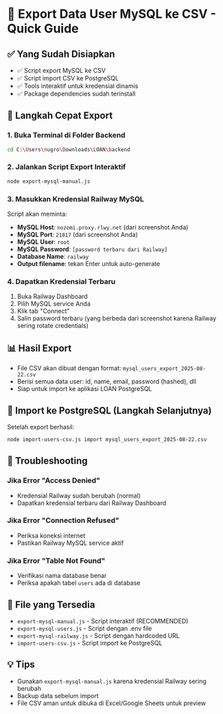 # 🚀 Export Data User MySQL ke CSV - Quick Guide

## ✅ Yang Sudah Disiapkan
- ✅ Script export MySQL ke CSV
- ✅ Script import CSV ke PostgreSQL  
- ✅ Tools interaktif untuk kredensial dinamis
- ✅ Package dependencies sudah terinstall

## 🎯 Langkah Cepat Export

### 1. Buka Terminal di Folder Backend
```bash
cd C:\Users\nugro\Downloads\LOAN\backend
```

### 2. Jalankan Script Export Interaktif
```bash
node export-mysql-manual.js
```

### 3. Masukkan Kredensial Railway MySQL
Script akan meminta:
- **MySQL Host**: `nozomi.proxy.rlwy.net` (dari screenshot Anda)
- **MySQL Port**: `21817` (dari screenshot Anda)  
- **MySQL User**: `root`
- **MySQL Password**: `[password terbaru dari Railway]`
- **Database Name**: `railway`
- **Output filename**: tekan Enter untuk auto-generate

### 4. Dapatkan Kredensial Terbaru
1. Buka Railway Dashboard
2. Pilih MySQL service Anda
3. Klik tab "Connect"
4. Salin password terbaru (yang berbeda dari screenshot karena Railway sering rotate credentials)

## 📊 Hasil Export
- File CSV akan dibuat dengan format: `mysql_users_export_2025-08-22.csv`
- Berisi semua data user: id, name, email, password (hashed), dll
- Siap untuk import ke aplikasi LOAN PostgreSQL

## 🔄 Import ke PostgreSQL (Langkah Selanjutnya)
Setelah export berhasil:
```bash
node import-users-csv.js import mysql_users_export_2025-08-22.csv
```

## 🔧 Troubleshooting

### Jika Error "Access Denied"
- Kredensial Railway sudah berubah (normal)
- Dapatkan kredensial terbaru dari Railway Dashboard

### Jika Error "Connection Refused"
- Periksa koneksi internet
- Pastikan Railway MySQL service aktif

### Jika Error "Table Not Found"
- Verifikasi nama database benar
- Periksa apakah tabel `users` ada di database

## 📁 File yang Tersedia
- `export-mysql-manual.js` - Script interaktif (RECOMMENDED)
- `export-mysql-users.js` - Script dengan .env file
- `export-mysql-railway.js` - Script dengan hardcoded URL
- `import-users-csv.js` - Script import ke PostgreSQL

## 💡 Tips
- Gunakan `export-mysql-manual.js` karena kredensial Railway sering berubah
- Backup data sebelum import
- File CSV aman untuk dibuka di Excel/Google Sheets untuk preview
